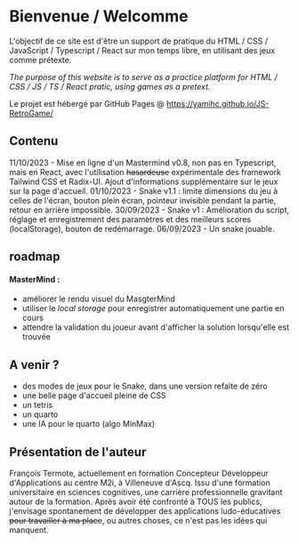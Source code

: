 # Bienvenue / Welcomme

L'objectif de ce site est d'être un support de pratique du HTML / CSS / JavaScript / Typescript / React sur mon temps libre, en utilisant des jeux comme prétexte.

*The purpose of this website is to serve as a practice platform for HTML / CSS / JS / TS / React pratic, using games as a pretext.*


Le projet est hébergé par GitHub Pages @ https://yamihc.github.io/JS-RetroGame/


## Contenu

11/10/2023 - Mise en ligne d'un Mastermind v0.8, non pas en Typescript, mais en React, avec l'utilisation ~~hasardeuse~~ expérimentale des framework Tailwind CSS et Radix-UI. Ajout d'informations supplémentaire sur le jeux sur la page d'accueil.
01/10/2023 - Snake v1.1 : limite dimensions du jeu à celles de l'écran, bouton plein écran, pointeur invisible pendant la partie, retour en arrière impossible.
30/09/2023 - Snake v1 : Amélioration du script, réglage et enregistrement des paramètres et des meilleurs scores (localStorage), bouton de redémarrage.
06/09/2023 - Un snake jouable.


## roadmap

#### MasterMind :
- améliorer le rendu visuel du MasgterMind
- utiliser le *local storage* pour enregistrer automatiquement une partie en cours
- attendre la validation du joueur avant d'afficher la solution lorsqu'elle est trouvée


## A venir ?

- des modes de jeux pour le Snake, dans une version refaite de zéro
- une belle page d'accueil pleine de CSS
- un tetris
- un quarto
- une IA pour le quarto (algo MinMax)


## Présentation de l'auteur

François Termote, actuellement en formation Concepteur Développeur d'Applications au centre M2i, à Villeneuve d'Ascq. Issu d'une formation universitaire en sciences cognitives, une carrière professionnelle gravitant autour de la formation. Après avoir été confronté à TOUS les publics, j'envisage spontanement de développer des applications ludo-éducatives ~~pour travailler à ma place~~, ou autres choses, ce n'est pas les idées qui manquent.


